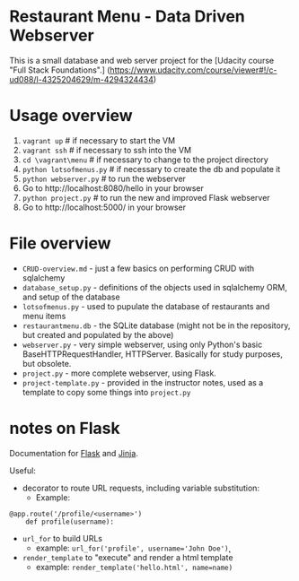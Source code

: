 # Restaurant Menu - Data Driven Webserver

This is a small database and web server project for
the [Udacity course "Full Stack Foundations".]
(https://www.udacity.com/course/viewer#!/c-ud088/l-4325204629/m-4294324434)

# Usage overview
1. `vagrant up`  # if necessary to start the VM
1. `vagrant ssh`  # if necessary to ssh into the VM
1. `cd \vagrant\menu`  # if necessary to change to the project directory
1. `python lotsofmenus.py`  # if necessary to create the db and populate it
1. `python webserver.py`  # to run the webserver
1. Go to http://localhost:8080/hello in your browser
1. `python project.py`  # to run the new and improved Flask webserver
1. Go to http://localhost:5000/ in your browser

# File overview
* `CRUD-overview.md` - just a few basics on performing CRUD with sqlalchemy
* `database_setup.py` - definitions of the objects used in sqlalchemy ORM,
  and setup of the database
* `lotsofmenus.py` - used to pupulate the database of restaurants and menu items
* `restaurantmenu.db` - the SQLite database (might not be in the repository,
  but created and populated by the above)
* `webserver.py` - very simple webserver, using only Python's basic
  BaseHTTPRequestHandler, HTTPServer. Basically for study purposes, but obsolete.
* `project.py` - more complete webserver, using Flask.
* `project-template.py` - provided in the instructor notes, used as a template
  to copy some things into `project.py`

# notes on Flask

Documentation for [Flask](http://flask.pocoo.org/docs/) and [Jinja](http://jinja.pocoo.org/docs/).

Useful:
* decorator to route URL requests, including variable substitution:
  * Example:
```
@app.route('/profile/<username>')
    def profile(username):
```
* `url_for` to build URLs
  * example: `url_for('profile', username='John Doe')`̨
* `render_template` to "execute" and render a html template
  * example: `render_template('hello.html', name=name)`

